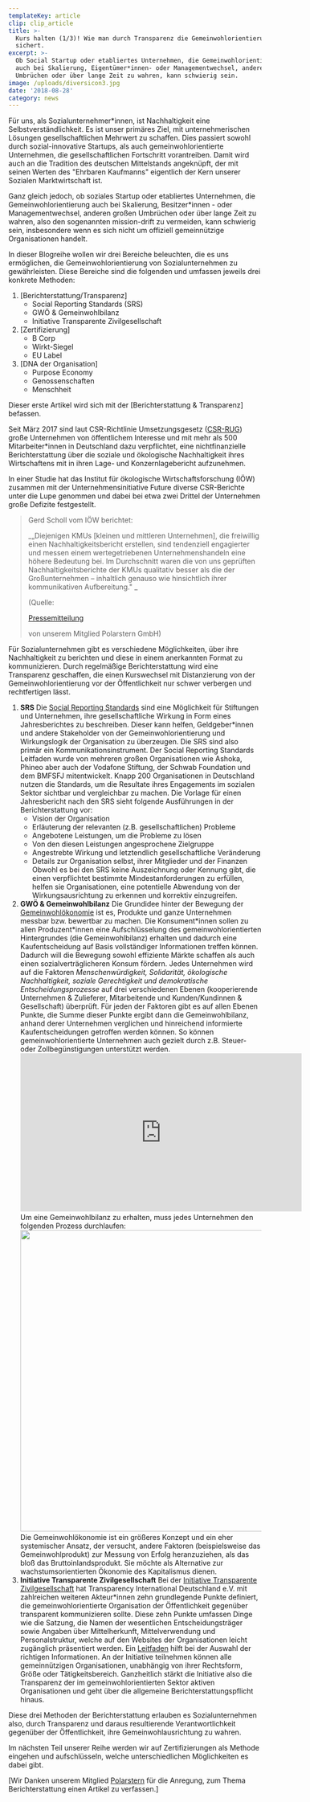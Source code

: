 ```yaml
---
templateKey: article
clip: clip_article
title: >-
  Kurs halten (1/3)! Wie man durch Transparenz die Gemeinwohlorientierung
  sichert.
excerpt: >-
  Ob Social Startup oder etabliertes Unternehmen, die Gemeinwohlorientierung
  auch bei Skalierung, Eigentümer*innen- oder Managementwechsel, anderen großen
  Umbrüchen oder über lange Zeit zu wahren, kann schwierig sein.
image: /uploads/diversicon3.jpg
date: '2018-08-28'
category: news
---
```

Für uns, als Sozialunternehmer*innen, ist Nachhaltigkeit eine Selbstverständlichkeit. Es ist unser primäres Ziel, mit unternehmerischen Lösungen gesellschaftlichen Mehrwert zu schaffen. Dies passiert sowohl durch sozial-innovative Startups, als auch gemeinwohlorientierte Unternehmen, die gesellschaftlichen Fortschritt vorantreiben. Damit wird auch an die Tradition des deutschen Mittelstands angeknüpft, der mit seinen Werten des "Ehrbaren Kaufmanns" eigentlich der Kern unserer Sozialen Marktwirtschaft ist. 

Ganz gleich jedoch, ob soziales Startup oder etabliertes Unternehmen, die Gemeinwohlorientierung auch bei Skalierung, Besitzer*innen - oder Managementwechsel, anderen großen Umbrüchen oder über lange Zeit zu wahren, also den sogenannten mission-drift zu vermeiden, kann schwierig sein, insbesondere wenn es sich nicht um offiziell gemeinnützige Organisationen handelt. 

In dieser Blogreihe wollen wir drei Bereiche beleuchten, die es uns ermöglichen, die Gemeinwohlorientierung von Sozialunternehmen zu gewährleisten. Diese Bereiche sind die folgenden und umfassen jeweils drei konkrete Methoden:

1. \[Berichterstattung/Transparenz]
   * Social Reporting Standards (SRS)
   * GWÖ & Gemeinwohlbilanz
   * Initiative Transparente Zivilgesellschaft
2. \[Zertifizierung]
   * B Corp
   * Wirkt-Siegel
   * EU Label
3. \[DNA der Organisation]
   * Purpose Economy
   * Genossenschaften
   * Menschheit

Dieser erste Artikel wird sich mit der \[Berichterstattung & Transparenz] befassen.

Seit März 2017 sind laut CSR-Richtlinie Umsetzungsgesetz ([CSR-RUG](https://www.bmjv.de/SharedDocs/Gesetzgebungsverfahren/Dokumente/RegE_CSR-Richtlinie.pdf;jsessionid=C3A0A18473BB88D7C96AF783B4D1820D.1_cid289?__blob=publicationFile&v=1)) große Unternehmen von öffentlichem Interesse und mit mehr als 500 Mitarbeiter*innen in Deutschland dazu verpflichtet, eine nichtfinanzielle Berichterstattung über die soziale und ökologische Nachhaltigkeit ihres Wirtschaftens mit in ihren Lage- und Konzernlagebericht aufzunehmen.

In einer Studie hat das Institut für ökologische Wirtschaftsforschung (IÖW) zusammen mit der Unternehmensinitiative Future diverse CSR-Berichte unter die Lupe genommen und dabei bei etwa zwei Drittel der Unternehmen große Defizite festgestellt.

> Gerd Scholl vom IÖW berichtet: 
>
> _„Diejenigen KMUs \[kleinen und mittleren Unternehmen], die freiwillig einen Nachhaltigkeitsbericht erstellen, sind tendenziell engagierter und messen einem wertegetriebenen Unternehmenshandeln eine höhere Bedeutung bei. Im Durchschnitt waren die von uns geprüften Nachhaltigkeitsberichte der KMUs qualitativ besser als die der Großunternehmen – inhaltlich genauso wie hinsichtlich ihrer kommunikativen Aufbereitung." _
>
> (Quelle: 
>
> [Pressemitteilung](https://www.polarstern-energie.de/presse/mitteilung/nachhaltigkeitsbericht-energieversorger/)
>
>  von unserem Mitglied Polarstern GmbH)

Für Sozialunternehmen gibt es verschiedene Möglichkeiten, über ihre Nachhaltigkeit zu berichten und diese in einem anerkannten Format zu kommunizieren. Durch regelmäßige Berichterstattung wird eine Transparenz geschaffen, die einen Kurswechsel mit Distanzierung von der Gemeinwohlorientierung vor der Öffentlichkeit nur schwer verbergen und rechtfertigen lässt.

1. **SRS**
   Die [Social Reporting Standards](http://www.social-reporting-standard.de/) sind eine Möglichkeit für Stiftungen und Unternehmen, ihre gesellschaftliche Wirkung in Form eines Jahresberichtes zu beschreiben. Dieser kann helfen, Geldgeber*innen und andere Stakeholder von der Gemeinwohlorientierung und Wirkungslogik der Organisation zu überzeugen. Die SRS sind also primär ein Kommunikationsinstrument.
   Der Social Reporting Standards Leitfaden wurde von mehreren großen Organisationen wie Ashoka, Phineo aber auch der Vodafone Stiftung, der Schwab Foundation und dem BMFSFJ mitentwickelt. Knapp 200 Organisationen in Deutschland nutzen die Standards, um die Resultate ihres Engagements im sozialen Sektor sichtbar und vergleichbar zu machen.
   Die Vorlage für einen Jahresbericht nach den SRS sieht folgende Ausführungen in der Berichterstattung vor:
   * Vision der Organisation
   * Erläuterung der relevanten (z.B. gesellschaftlichen) Probleme 
   * Angebotene Leistungen, um die Probleme zu lösen
   * Von den diesen Leistungen angesprochene Zielgruppe 
   * Angestrebte Wirkung und letztendlich gesellschaftliche Veränderung 
   * Details zur Organisation selbst, ihrer Mitglieder und der Finanzen
   Obwohl es bei den SRS keine Auszeichnung oder Kennung gibt, die einen verpflichtet bestimmte Mindestanforderungen zu erfüllen, helfen sie Organisationen, eine potentielle Abwendung von der Wirkungsausrichtung zu erkennen und korrektiv einzugreifen.
2. **GWÖ & Gemeinwohlbilanz**
   Die Grundidee hinter der Bewegung der [Gemeinwohlökonomie](https://www.ecogood.org/de/) ist es, Produkte und ganze Unternehmen messbar bzw. bewertbar zu machen. Die Konsument\*innen sollen zu allen Produzent\*innen eine Aufschlüsselung des gemeinwohlorientierten Hintergrundes (die Gemeinwohlbilanz) erhalten und dadurch eine Kaufentscheidung auf Basis vollständiger Informationen treffen können.
   Dadurch will die Bewegung sowohl effiziente Märkte schaffen als auch einen sozialverträglicheren Konsum fördern.
   Jedes Unternehmen wird auf die Faktoren _Menschenwürdigkeit, Solidarität, ökologische Nachhaltigkeit, soziale Gerechtigkeit und demokratische Entscheidungsprozesse_ auf drei verschiedenen Ebenen (kooperierende Unternehmen & Zulieferer, Mitarbeitende und Kunden/Kundinnen & Gesellschaft) überprüft.
   Für jeden der Faktoren gibt es auf allen Ebenen Punkte, die Summe dieser Punkte ergibt dann die Gemeinwohlbilanz, anhand derer Unternehmen verglichen und hinreichend informierte Kaufentscheidungen getroffen werden können.
   So können gemeinwohlorientierte Unternehmen auch gezielt durch z.B. Steuer- oder Zollbegünstigungen unterstützt werden.
   <iframe width="560" height="315" src="https://www.youtube.com/embed/cVFvyd7SmxU?rel=0" frameborder="0" allow="autoplay; encrypted-media" allowfullscreen></iframe>
   Um eine Gemeinwohlbilanz zu erhalten, muss jedes Unternehmen den folgenden Prozess durchlaufen:
   <a href="https://www.ecogood.org/de/gemeinwohl-bilanz/unternehmen/"><img class="alignleft wp-image-22" src="https://www.ecogood.org/media/interaktive_grafiken/160415_grafik3_flussdiagramm_E.jpg" alt="" width="1036" height="600" /></a>
   Die Gemeinwohlökonomie ist ein größeres Konzept und ein eher systemischer Ansatz, der versucht, andere Faktoren (beispielsweise das Gemeinwohlprodukt) zur Messung von Erfolg heranzuziehen, als das bloß das Bruttoinlandsprodukt. Sie möchte als Alternative zur wachstumsorientierten Ökonomie des Kapitalismus dienen.
3. **Initiative Transparente Zivilgesellschaft**
   Bei der [Initiative Transparente Zivilgesellschaft](https://www.transparency.de/mitmachen/initiative-transparente-zivilgesellschaft/?L=0) hat Transparency International Deutschland e.V. mit zahlreichen weiteren Akteur*innen zehn grundlegende Punkte definiert, die gemeinwohlorientierte Organisation der Öffentlichkeit gegenüber transparent kommunizieren sollte.
   Diese zehn Punkte umfassen Dinge wie die Satzung, die Namen der wesentlichen Entscheidungsträger sowie Angaben über Mittelherkunft, Mittelverwendung und Personalstruktur, welche auf den Websites der Organisationen leicht zugänglich präsentiert werden. Ein [Leitfaden](https://www.transparency.de/fileadmin/Redaktion/Mitmachen/ITZ/ITZ_Leitfaden_v1.4.pdf) hilft bei der Auswahl der richtigen Informationen.
   An der Initiative teilnehmen können alle gemeinnützigen Organisationen, unabhängig von ihrer Rechtsform, Größe oder Tätigkeitsbereich.
   Ganzheitlich stärkt die Initiative also die Transparenz der im gemeinwohlorientierten Sektor aktiven Organisationen und geht über die allgemeine Berichterstattungspflicht hinaus.

Diese drei Methoden der Berichterstattung erlauben es Sozialunternehmen also, durch Transparenz und daraus resultierende Verantwortlichkeit gegenüber der Öffentlichkeit, ihre Gemeinwohlausrichtung zu wahren.

Im nächsten Teil unserer Reihe werden wir auf Zertifizierungen als Methode eingehen und aufschlüsseln, welche unterschiedlichen Möglichkeiten es dabei gibt.

[Wir Danken unserem Mitglied [Polarstern](https://www.polarstern-energie.de/) für die Anregung, zum Thema Berichterstattung einen Artikel zu verfassen.]
